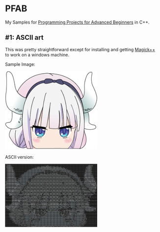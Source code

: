 # PFAB
My Samples for [Programming Projects for Advanced Beginners](https://robertheaton.com/2018/12/08/programming-projects-for-advanced-beginners/) in C++.

## #1: ASCII art
This was pretty straightforward except for installing and getting [Magick++](https://imagemagick.org/Magick++/) to work on a windows machine. 

Sample Image: 

<img src="ascii/kanna_mad.png" width="300">

ASCII version:

<img src="ascii/ascii_kanna.png" width="300">
